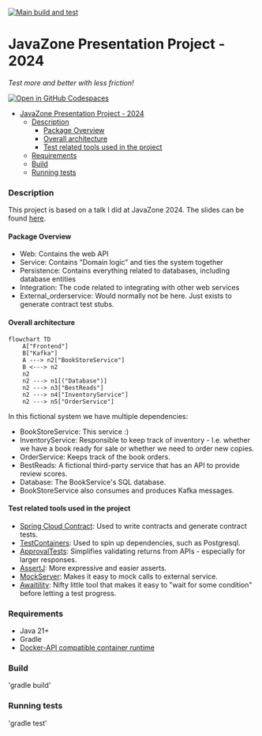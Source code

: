 [![Main build and test](https://github.com/atomfinger/JavaZone-2024/actions/workflows/gradle.yml/badge.svg)](https://github.com/atomfinger/JavaZone-2024/actions/workflows/gradle.yml)

# JavaZone Presentation Project - 2024

_Test more and better with less friction!_

[![Open in GitHub Codespaces](https://github.com/codespaces/badge.svg)](https://github.com/codespaces/new?hide_repo_select=true&ref=main&repo=821554819)

<!--toc:start-->
- [JavaZone Presentation Project - 2024](#javazone-presentation-project-2024)
    - [Description](#description)
      - [Package Overview](#package-overview)
      - [Overall architecture](#overall-architecture)
      - [Test related tools used in the project](#test-related-tools-used-in-the-project)
    - [Requirements](#requirements)
    - [Build](#build)
    - [Running tests](#running-tests)
<!--toc:end-->


### Description

This project is based on a talk I did at JavaZone 2024. The slides can be found [here](./Javazone.pptx).

#### Package Overview

- Web: Contains the web API
- Service: Contains "Domain logic" and ties the system together
- Persistence: Contains everything related to databases, including database entities
- Integration: The code related to integrating with other web services
- External_orderservice: Would normally not be here. Just exists to generate contract test stubs.

#### Overall architecture

```mermaid
flowchart TD
    A["Frontend"]
    B["Kafka"]
    A ---> n2["BookStoreService"]
    B <---> n2
    n2
    n2 ---> n1[("Database")]
    n2 ---> n3["BestReads"]
    n2 ---> n4["InventoryService"]
    n2 ---> n5["OrderService"]
```

In this fictional system we have multiple dependencies:

- BookStoreService: This service :)
- InventoryService: Responsible to keep track of inventory - I.e. whether we have a book ready for sale or whether we
  need to order new copies.
- OrderService: Keeps track of the book orders.
- BestReads: A fictional third-party service that has an API to provide review scores.
- Database: The BookService's SQL database.
- BookStoreService also consumes and produces Kafka messages.

#### Test related tools used in the project

- [Spring Cloud Contract](https://spring.io/projects/spring-cloud-contract): Used to write contracts and generate
  contract tests.
- [TestContainers](https://testcontainers.com/): Used to spin up dependencies, such as Postgresql.
- [ApprovalTests](https://approvaltests.com/): Simplifies validating returns from APIs - especially for larger
  responses.
- [AssertJ](https://assertj.github.io/doc/): More expressive and easier asserts.
- [MockServer](https://mock-server.com/): Makes it easy to mock calls to external service.
- [Awaitility](http://www.awaitility.org/): Nifty little tool that makes it easy to "wait for some condition" before
  letting a test progress.

### Requirements

- Java 21+
- Gradle
- [Docker-API compatible container runtime](https://java.testcontainers.org/supported_docker_environment/)

### Build

'gradle build'

### Running tests

'gradle test'

